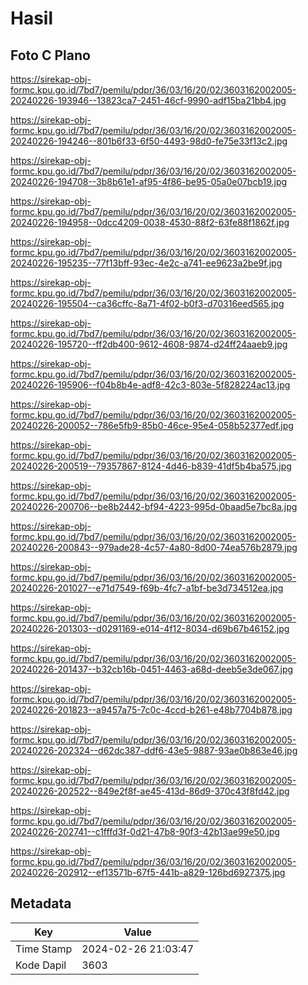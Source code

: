 # Hasil

## Foto C Plano

https://sirekap-obj-formc.kpu.go.id/7bd7/pemilu/pdpr/36/03/16/20/02/3603162002005-20240226-193946--13823ca7-2451-46cf-9990-adf15ba21bb4.jpg

https://sirekap-obj-formc.kpu.go.id/7bd7/pemilu/pdpr/36/03/16/20/02/3603162002005-20240226-194246--801b6f33-6f50-4493-98d0-fe75e33f13c2.jpg

https://sirekap-obj-formc.kpu.go.id/7bd7/pemilu/pdpr/36/03/16/20/02/3603162002005-20240226-194708--3b8b61e1-af95-4f86-be95-05a0e07bcb19.jpg

https://sirekap-obj-formc.kpu.go.id/7bd7/pemilu/pdpr/36/03/16/20/02/3603162002005-20240226-194958--0dcc4209-0038-4530-88f2-63fe88f1862f.jpg

https://sirekap-obj-formc.kpu.go.id/7bd7/pemilu/pdpr/36/03/16/20/02/3603162002005-20240226-195235--77f13bff-93ec-4e2c-a741-ee9623a2be9f.jpg

https://sirekap-obj-formc.kpu.go.id/7bd7/pemilu/pdpr/36/03/16/20/02/3603162002005-20240226-195504--ca36cffc-8a71-4f02-b0f3-d70316eed565.jpg

https://sirekap-obj-formc.kpu.go.id/7bd7/pemilu/pdpr/36/03/16/20/02/3603162002005-20240226-195720--ff2db400-9612-4608-9874-d24ff24aaeb9.jpg

https://sirekap-obj-formc.kpu.go.id/7bd7/pemilu/pdpr/36/03/16/20/02/3603162002005-20240226-195906--f04b8b4e-adf8-42c3-803e-5f828224ac13.jpg

https://sirekap-obj-formc.kpu.go.id/7bd7/pemilu/pdpr/36/03/16/20/02/3603162002005-20240226-200052--786e5fb9-85b0-46ce-95e4-058b52377edf.jpg

https://sirekap-obj-formc.kpu.go.id/7bd7/pemilu/pdpr/36/03/16/20/02/3603162002005-20240226-200519--79357867-8124-4d46-b839-41df5b4ba575.jpg

https://sirekap-obj-formc.kpu.go.id/7bd7/pemilu/pdpr/36/03/16/20/02/3603162002005-20240226-200706--be8b2442-bf94-4223-995d-0baad5e7bc8a.jpg

https://sirekap-obj-formc.kpu.go.id/7bd7/pemilu/pdpr/36/03/16/20/02/3603162002005-20240226-200843--979ade28-4c57-4a80-8d00-74ea576b2879.jpg

https://sirekap-obj-formc.kpu.go.id/7bd7/pemilu/pdpr/36/03/16/20/02/3603162002005-20240226-201027--e71d7549-f69b-4fc7-a1bf-be3d734512ea.jpg

https://sirekap-obj-formc.kpu.go.id/7bd7/pemilu/pdpr/36/03/16/20/02/3603162002005-20240226-201303--d0291169-e014-4f12-8034-d69b67b46152.jpg

https://sirekap-obj-formc.kpu.go.id/7bd7/pemilu/pdpr/36/03/16/20/02/3603162002005-20240226-201437--b32cb16b-0451-4463-a68d-deeb5e3de067.jpg

https://sirekap-obj-formc.kpu.go.id/7bd7/pemilu/pdpr/36/03/16/20/02/3603162002005-20240226-201823--a9457a75-7c0c-4ccd-b261-e48b7704b878.jpg

https://sirekap-obj-formc.kpu.go.id/7bd7/pemilu/pdpr/36/03/16/20/02/3603162002005-20240226-202324--d62dc387-ddf6-43e5-9887-93ae0b863e46.jpg

https://sirekap-obj-formc.kpu.go.id/7bd7/pemilu/pdpr/36/03/16/20/02/3603162002005-20240226-202522--849e2f8f-ae45-413d-86d9-370c43f8fd42.jpg

https://sirekap-obj-formc.kpu.go.id/7bd7/pemilu/pdpr/36/03/16/20/02/3603162002005-20240226-202741--c1fffd3f-0d21-47b8-90f3-42b13ae99e50.jpg

https://sirekap-obj-formc.kpu.go.id/7bd7/pemilu/pdpr/36/03/16/20/02/3603162002005-20240226-202912--ef13571b-67f5-441b-a829-126bd6927375.jpg


## Metadata

| Key        | Value               |
| ---------- | ------------------- |
| Time Stamp | 2024-02-26 21:03:47 |
| Kode Dapil | 3603                |



